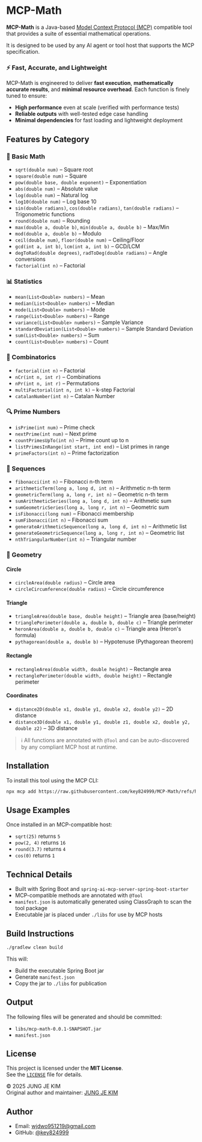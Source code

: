 # MCP-Math

**MCP-Math** is a Java-based [Model Context Protocol (MCP)](https://modelcontextprotocol.io) compatible tool that provides a suite of essential mathematical operations.

It is designed to be used by any AI agent or tool host that supports the MCP specification.

### ⚡ Fast, Accurate, and Lightweight
MCP-Math is engineered to deliver **fast execution**, **mathematically accurate results**, and **minimal resource overhead**. Each function is finely tuned to ensure:

- **High performance** even at scale (verified with performance tests)
- **Reliable outputs** with well-tested edge case handling
- **Minimal dependencies** for fast loading and lightweight deployment

## Features by Category

### 📘 Basic Math
- `sqrt(double num)` – Square root
- `square(double num)` – Square
- `pow(double base, double exponent)` – Exponentiation
- `abs(double num)` – Absolute value
- `log(double num)` – Natural log
- `log10(double num)` – Log base 10
- `sin(double radians)`, `cos(double radians)`, `tan(double radians)` – Trigonometric functions
- `round(double num)` – Rounding
- `max(double a, double b)`, `min(double a, double b)` – Max/Min
- `mod(double a, double b)` – Modulo
- `ceil(double num)`, `floor(double num)` – Ceiling/Floor
- `gcd(int a, int b)`, `lcm(int a, int b)` – GCD/LCM
- `degToRad(double degrees)`, `radToDeg(double radians)` – Angle conversions
- `factorial(int n)` – Factorial

### 📊 Statistics
- `mean(List<Double> numbers)` – Mean
- `median(List<Double> numbers)` – Median
- `mode(List<Double> numbers)` – Mode
- `range(List<Double> numbers)` – Range
- `variance(List<Double> numbers)` – Sample Variance
- `standardDeviation(List<Double> numbers)` – Sample Standard Deviation
- `sum(List<Double> numbers)` – Sum
- `count(List<Double> numbers)` – Count

### 🔢 Combinatorics
- `factorial(int n)` – Factorial
- `nCr(int n, int r)` – Combinations
- `nPr(int n, int r)` – Permutations
- `multiFactorial(int n, int k)` – k-step Factorial
- `catalanNumber(int n)` – Catalan Number

### 🔍 Prime Numbers
- `isPrime(int num)` – Prime check
- `nextPrime(int num)` – Next prime
- `countPrimesUpTo(int n)` – Prime count up to n
- `listPrimesInRange(int start, int end)` – List primes in range
- `primeFactors(int n)` – Prime factorization

### 🔁 Sequences
- `fibonacci(int n)` – Fibonacci n-th term
- `arithmeticTerm(long a, long d, int n)` – Arithmetic n-th term
- `geometricTerm(long a, long r, int n)` – Geometric n-th term
- `sumArithmeticSeries(long a, long d, int n)` – Arithmetic sum
- `sumGeometricSeries(long a, long r, int n)` – Geometric sum
- `isFibonacci(long num)` – Fibonacci membership
- `sumFibonacci(int n)` – Fibonacci sum
- `generateArithmeticSequence(long a, long d, int n)` – Arithmetic list
- `generateGeometricSequence(long a, long r, int n)` – Geometric list
- `nthTriangularNumber(int n)` – Triangular number

### 📐 Geometry
#### Circle
- `circleArea(double radius)` – Circle area
- `circleCircumference(double radius)` – Circle circumference

#### Triangle
- `triangleArea(double base, double height)` – Triangle area (base/height)
- `trianglePerimeter(double a, double b, double c)` – Triangle perimeter
- `heronArea(double a, double b, double c)` – Triangle area (Heron's formula)
- `pythagorean(double a, double b)` – Hypotenuse (Pythagorean theorem)

#### Rectangle
- `rectangleArea(double width, double height)` – Rectangle area
- `rectanglePerimeter(double width, double height)` – Rectangle perimeter

#### Coordinates
- `distance2D(double x1, double y1, double x2, double y2)` – 2D distance
- `distance3D(double x1, double y1, double z1, double x2, double y2, double z2)` – 3D distance

> ℹ️ All functions are annotated with `@Tool` and can be auto-discovered by any compliant MCP host at runtime.

## Installation

To install this tool using the MCP CLI:

```bash
npx mcp add https://raw.githubusercontent.com/key824999/MCP-Math/refs/heads/master/manifest.json
```

## Usage Examples

Once installed in an MCP-compatible host:

- `sqrt(25)` returns `5`
- `pow(2, 4)` returns `16`
- `round(3.7)` returns `4`
- `cos(0)` returns `1`

## Technical Details

- Built with Spring Boot and `spring-ai-mcp-server-spring-boot-starter`
- MCP-compatible methods are annotated with `@Tool`
- `manifest.json` is automatically generated using ClassGraph to scan the tool package
- Executable jar is placed under `./libs` for use by MCP hosts

## Build Instructions

```bash
./gradlew clean build
```

This will:
- Build the executable Spring Boot jar
- Generate `manifest.json`
- Copy the jar to `./libs` for publication

## Output

The following files will be generated and should be committed:

- `libs/mcp-math-0.0.1-SNAPSHOT.jar`
- `manifest.json`

## License

This project is licensed under the **MIT License**.  
See the [`LICENSE`](./LICENSE) file for details.

© 2025 JUNG JE KIM  
Original author and maintainer: [JUNG JE KIM](https://github.com/key824999)

## Author

- Email: wjdwo951219@gmail.com
- GitHub: [@key824999](https://github.com/key824999)
